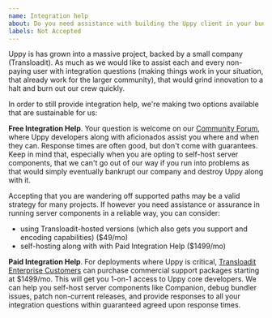 ```yaml
---
name: Integration help
about: Do you need assistance with building the Uppy client in your bundler, or running Companion on your own preferred server platform?
labels: Not Accepted
---
```


Uppy is has grown into a massive project, backed by a small company (Transloadit). As much as we would like to assist each and every non-paying user with integration questions (making things work in your situation, that already work for the larger community), that would grind innovation to a halt and burn out our crew quickly. 

In order to still provide integration help, we're making two options available that are sustainable for us:

**Free Integration Help**. Your question is welcome on our [Community Forum](https://community.transloadit.com/c/uppy), where Uppy developers along with aficionados assist you where and when they can. Response times are often good, but don't come with guarantees. Keep in mind that, especially when you are opting to self-host server components, that we can't go out of our way if you run into problems as that would simply eventually bankrupt our company and destroy Uppy along with it. 

Accepting that you are wandering off supported paths may be a valid strategy for many projects. If however you need assistance or assurance in running server components in a reliable way, you can consider:

- using Transloadit-hosted versions (which also gets you support and encoding capabilities) ($49/mo)
- self-hosting along with with Paid Integration Help ($1499/mo)

**Paid Integration Help**. For deployments where Uppy is critical, [Transloadit Enterprise Customers](https://transloadit.com/pricing/) can purchase commercial support packages starting at $1499/mo. This will get you 1-on-1 access to Uppy core developers. We can help you self-host server components like Companion, debug bundler issues, patch non-current releases, and provide responses to all your integration questions within guaranteed agreed upon response times. 
